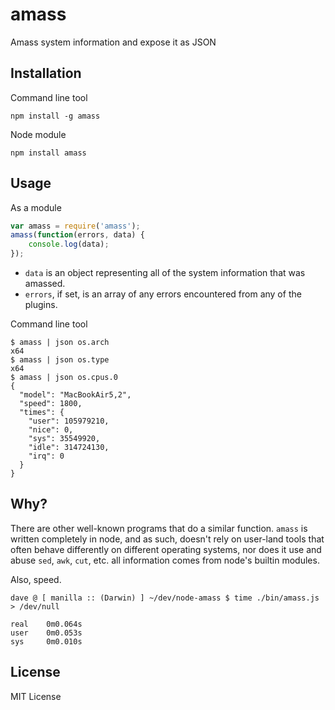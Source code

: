 amass
=====

Amass system information and expose it as JSON

Installation
------------

Command line tool

    npm install -g amass

Node module

    npm install amass

Usage
-----

As a module

``` js
var amass = require('amass');
amass(function(errors, data) {
    console.log(data);
});
```

* `data` is an object representing all of the system information that was
amassed.
* `errors`, if set, is an array of any errors encountered from any of
the plugins.

Command line tool

    $ amass | json os.arch
    x64
    $ amass | json os.type
    x64
    $ amass | json os.cpus.0
    {
      "model": "MacBookAir5,2",
      "speed": 1800,
      "times": {
        "user": 105979210,
        "nice": 0,
        "sys": 35549920,
        "idle": 314724130,
        "irq": 0
      }
    }

Why?
----

There are other well-known programs that do a similar function.  `amass` is written
completely in node, and as such, doesn't rely on user-land tools that often
behave differently on different operating systems, nor does it use and abuse
`sed`, `awk`, `cut`, etc. all information comes from node's builtin modules.

Also, speed.

    dave @ [ manilla :: (Darwin) ] ~/dev/node-amass $ time ./bin/amass.js > /dev/null

    real    0m0.064s
    user    0m0.053s
    sys     0m0.010s

License
-------

MIT License
